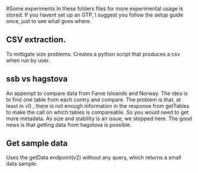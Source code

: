 #Some experiments
In these folders files for more experimental usage is stored. If you havent set up an GTP, I suggest you follow the setup guide once, just to see what goes where. 

## CSV extraction.
To mittigate size problems. Creates a python script that produces a csv when run by user.
   

## ssb vs hagstova
An appempt to compare data from Faroe Isloands and Norway.
The idea is to find one table from each contry and compare. 
The problem is that, at least in v0 , there is not enough information in the response from getTables to make the call on which tables is compareable.
So you would need to get more metadata. As size and stability is an issue, we stopped here.
The good news is that getting data from hagstova is possible.  


## Get sample data
Uses the getData endpoint(v2) without any query, which returns a small data sample. 

